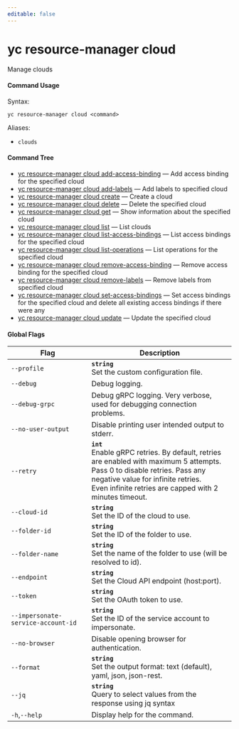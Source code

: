 ```yaml
---
editable: false
---
```


# yc resource-manager cloud

Manage clouds

#### Command Usage

Syntax: 

`yc resource-manager cloud <command>`

Aliases: 

- `clouds`

#### Command Tree

- [yc resource-manager cloud add-access-binding](add-access-binding.md) — Add access binding for the specified cloud
- [yc resource-manager cloud add-labels](add-labels.md) — Add labels to specified cloud
- [yc resource-manager cloud create](create.md) — Create a cloud
- [yc resource-manager cloud delete](delete.md) — Delete the specified cloud
- [yc resource-manager cloud get](get.md) — Show information about the specified cloud
- [yc resource-manager cloud list](list.md) — List clouds
- [yc resource-manager cloud list-access-bindings](list-access-bindings.md) — List access bindings for the specified cloud
- [yc resource-manager cloud list-operations](list-operations.md) — List operations for the specified cloud
- [yc resource-manager cloud remove-access-binding](remove-access-binding.md) — Remove access binding for the specified cloud
- [yc resource-manager cloud remove-labels](remove-labels.md) — Remove labels from specified cloud
- [yc resource-manager cloud set-access-bindings](set-access-bindings.md) — Set access bindings for the specified cloud and delete all existing access bindings if there were any
- [yc resource-manager cloud update](update.md) — Update the specified cloud

#### Global Flags

| Flag | Description |
|----|----|
|`--profile`|<b>`string`</b><br/>Set the custom configuration file.|
|`--debug`|Debug logging.|
|`--debug-grpc`|Debug gRPC logging. Very verbose, used for debugging connection problems.|
|`--no-user-output`|Disable printing user intended output to stderr.|
|`--retry`|<b>`int`</b><br/>Enable gRPC retries. By default, retries are enabled with maximum 5 attempts.<br/>Pass 0 to disable retries. Pass any negative value for infinite retries.<br/>Even infinite retries are capped with 2 minutes timeout.|
|`--cloud-id`|<b>`string`</b><br/>Set the ID of the cloud to use.|
|`--folder-id`|<b>`string`</b><br/>Set the ID of the folder to use.|
|`--folder-name`|<b>`string`</b><br/>Set the name of the folder to use (will be resolved to id).|
|`--endpoint`|<b>`string`</b><br/>Set the Cloud API endpoint (host:port).|
|`--token`|<b>`string`</b><br/>Set the OAuth token to use.|
|`--impersonate-service-account-id`|<b>`string`</b><br/>Set the ID of the service account to impersonate.|
|`--no-browser`|Disable opening browser for authentication.|
|`--format`|<b>`string`</b><br/>Set the output format: text (default), yaml, json, json-rest.|
|`--jq`|<b>`string`</b><br/>Query to select values from the response using jq syntax|
|`-h`,`--help`|Display help for the command.|
